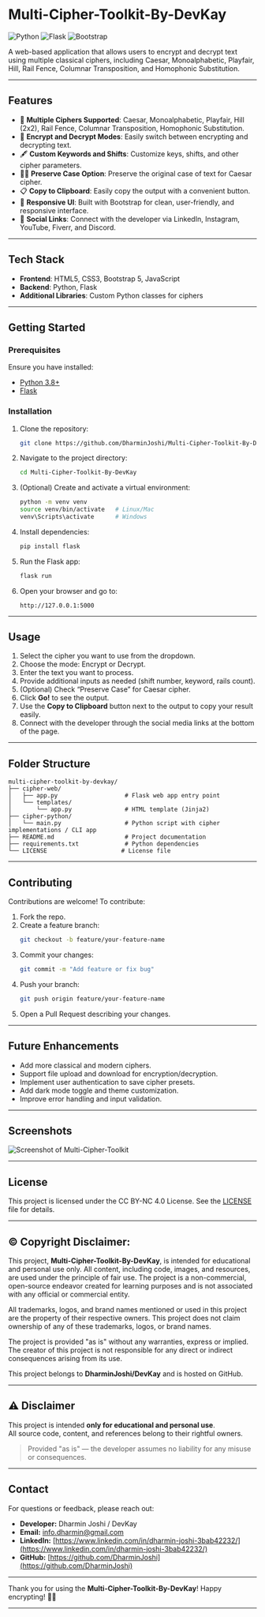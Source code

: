 # Multi-Cipher-Toolkit-By-DevKay

![Python](https://img.shields.io/badge/Python-3.8+-blue) ![Flask](https://img.shields.io/badge/Flask-v2.2-green) ![Bootstrap](https://img.shields.io/badge/Bootstrap-v5-purple)

A web-based application that allows users to encrypt and decrypt text using multiple classical ciphers, including Caesar, Monoalphabetic, Playfair, Hill, Rail Fence, Columnar Transposition, and Homophonic Substitution.

---

## Features

- 🔐 **Multiple Ciphers Supported**: Caesar, Monoalphabetic, Playfair, Hill (2x2), Rail Fence, Columnar Transposition, Homophonic Substitution.
- 🔄 **Encrypt and Decrypt Modes**: Easily switch between encrypting and decrypting text.
- 🖋️ **Custom Keywords and Shifts**: Customize keys, shifts, and other cipher parameters.
- 🧑‍💻 **Preserve Case Option**: Preserve the original case of text for Caesar cipher.
- 📋 **Copy to Clipboard**: Easily copy the output with a convenient button.
- 🎨 **Responsive UI**: Built with Bootstrap for clean, user-friendly, and responsive interface.
- 🔗 **Social Links**: Connect with the developer via LinkedIn, Instagram, YouTube, Fiverr, and Discord.

---

## Tech Stack

- **Frontend**: HTML5, CSS3, Bootstrap 5, JavaScript
- **Backend**: Python, Flask
- **Additional Libraries**: Custom Python classes for ciphers

---

## Getting Started

### Prerequisites

Ensure you have installed:

- [Python 3.8+](https://www.python.org/downloads/)
- [Flask](https://flask.palletsprojects.com/en/latest/installation/)

### Installation

1. Clone the repository:
   ```bash
   git clone https://github.com/DharminJoshi/Multi-Cipher-Toolkit-By-DevKay.git
   ```
2. Navigate to the project directory:
   ```bash
   cd Multi-Cipher-Toolkit-By-DevKay
   ```
3. (Optional) Create and activate a virtual environment:
   ```bash
   python -m venv venv
   source venv/bin/activate   # Linux/Mac
   venv\Scripts\activate      # Windows
   ```
4. Install dependencies:
   ```bash
   pip install flask
   ```
5. Run the Flask app:
   ```bash
   flask run
   ```
6. Open your browser and go to:
   ```
   http://127.0.0.1:5000
   ```

---

## Usage

1. Select the cipher you want to use from the dropdown.
2. Choose the mode: Encrypt or Decrypt.
3. Enter the text you want to process.
4. Provide additional inputs as needed (shift number, keyword, rails count).
5. (Optional) Check “Preserve Case” for Caesar cipher.
6. Click **Go!** to see the output.
7. Use the **Copy to Clipboard** button next to the output to copy your result easily.
8. Connect with the developer through the social media links at the bottom of the page.

---

## Folder Structure

```
multi-cipher-toolkit-by-devkay/
├── cipher-web/
│   ├── app.py                   # Flask web app entry point
│   └── templates/
│       └── app.py               # HTML template (Jinja2)
├── cipher-python/
│   └── main.py                  # Python script with cipher implementations / CLI app
├── README.md                    # Project documentation
├── requirements.txt             # Python dependencies
└── LICENSE                     # License file

```

---

## Contributing

Contributions are welcome! To contribute:

1. Fork the repo.
2. Create a feature branch:
   ```bash
   git checkout -b feature/your-feature-name
   ```
3. Commit your changes:
   ```bash
   git commit -m "Add feature or fix bug"
   ```
4. Push your branch:
   ```bash
   git push origin feature/your-feature-name
   ```
5. Open a Pull Request describing your changes.

---

## Future Enhancements

- Add more classical and modern ciphers.
- Support file upload and download for encryption/decryption.
- Implement user authentication to save cipher presets.
- Add dark mode toggle and theme customization.
- Improve error handling and input validation.

---

## Screenshots

![Screenshot of Multi-Cipher-Toolkit](https://github.com/user-attachments/assets/5d7505f8-0df1-4f1d-be04-4dd7bf8e67ac)


---

## License

This project is licensed under the CC BY-NC 4.0 License. See the [LICENSE](LICENSE) file for details.

---

## © Copyright Disclaimer:

This project, **Multi-Cipher-Toolkit-By-DevKay**, is intended for educational and personal use only. All content, including code, images, and resources, are used under the principle of fair use. The project is a non-commercial, open-source endeavor created for learning purposes and is not associated with any official or commercial entity.

All trademarks, logos, and brand names mentioned or used in this project are the property of their respective owners. This project does not claim ownership of any of these trademarks, logos, or brand names.

The project is provided "as is" without any warranties, express or implied. The creator of this project is not responsible for any direct or indirect consequences arising from its use.

This project belongs to **DharminJoshi/DevKay** and is hosted on GitHub.

---

## ⚠️ Disclaimer

This project is intended **only for educational and personal use**.  
All source code, content, and references belong to their rightful owners.

> Provided "as is" — the developer assumes no liability for any misuse or consequences.

---

## Contact

For questions or feedback, please reach out:

- **Developer:** Dharmin Joshi / DevKay  
- **Email:** info.dharmin@gmail.com  
- **LinkedIn:** [https://www.linkedin.com/in/dharmin-joshi-3bab42232/](https://www.linkedin.com/in/dharmin-joshi-3bab42232/)  
- **GitHub:** [https://github.com/DharminJoshi](https://github.com/DharminJoshi)  

---

Thank you for using the **Multi-Cipher-Toolkit-By-DevKay**! Happy encrypting! 🔐🚀

---
